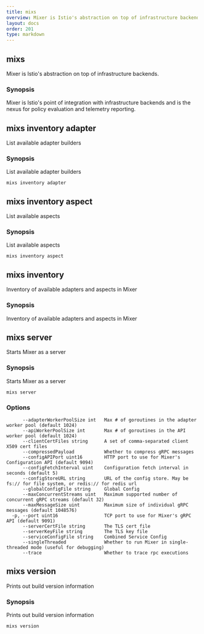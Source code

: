 ```yaml
---
title: mixs
overview: Mixer is Istio's abstraction on top of infrastructure backends.
layout: docs
order: 201
type: markdown
---
```


<a name="mixs"></a>
## mixs

Mixer is Istio's abstraction on top of infrastructure backends.

### Synopsis


Mixer is Istio's point of integration with infrastructure backends and is the
nexus for policy evaluation and telemetry reporting.

<a name="mixs_inventory_adapter"></a>
## mixs inventory adapter

List available adapter builders

### Synopsis


List available adapter builders

```
mixs inventory adapter
```

<a name="mixs_inventory_aspect"></a>
## mixs inventory aspect

List available aspects

### Synopsis


List available aspects

```
mixs inventory aspect
```

<a name="mixs_inventory"></a>
## mixs inventory

Inventory of available adapters and aspects in Mixer

### Synopsis


Inventory of available adapters and aspects in Mixer

<a name="mixs_server"></a>
## mixs server

Starts Mixer as a server

### Synopsis


Starts Mixer as a server

```
mixs server
```

### Options

```
      --adapterWorkerPoolSize int   Max # of goroutines in the adapter worker pool (default 1024)
      --apiWorkerPoolSize int       Max # of goroutines in the API worker pool (default 1024)
      --clientCertFiles string      A set of comma-separated client X509 cert files
      --compressedPayload           Whether to compress gRPC messages
      --configAPIPort uint16        HTTP port to use for Mixer's Configuration API (default 9094)
      --configFetchInterval uint    Configuration fetch interval in seconds (default 5)
      --configStoreURL string       URL of the config store. May be fs:// for file system, or redis:// for redis url
      --globalConfigFile string     Global Config
      --maxConcurrentStreams uint   Maximum supported number of concurrent gRPC streams (default 32)
      --maxMessageSize uint         Maximum size of individual gRPC messages (default 1048576)
  -p, --port uint16                 TCP port to use for Mixer's gRPC API (default 9091)
      --serverCertFile string       The TLS cert file
      --serverKeyFile string        The TLS key file
      --serviceConfigFile string    Combined Service Config
      --singleThreaded              Whether to run Mixer in single-threaded mode (useful for debugging)
      --trace                       Whether to trace rpc executions
```

<a name="mixs_version"></a>
## mixs version

Prints out build version information

### Synopsis


Prints out build version information

```
mixs version
```

